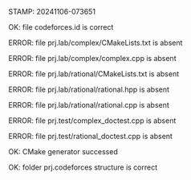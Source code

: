 STAMP: 20241106-073651
OK: file codeforces.id is correct
ERROR: file prj.lab/complex/CMakeLists.txt is absent
ERROR: file prj.lab/complex/complex.cpp is absent
ERROR: file prj.lab/rational/CMakeLists.txt is absent
ERROR: file prj.lab/rational/rational.hpp is absent
ERROR: file prj.lab/rational/rational.cpp is absent
ERROR: file prj.test/complex_doctest.cpp is absent
ERROR: file prj.test/rational_doctest.cpp is absent
OK: CMake generator successed
OK: folder prj.codeforces structure is correct
